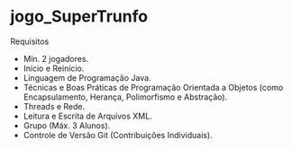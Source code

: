 # jogo_SuperTrunfo

Requisitos

- Mín. 2 jogadores.
- Início e Reinício.
- Linguagem de Programação Java.
- Técnicas e Boas Práticas de Programação Orientada a Objetos (como Encapsulamento, Herança, Polimorfismo e Abstração).
- Threads e Rede.
- Leitura e Escrita de Arquivos XML.
- Grupo (Máx. 3 Alunos).
- Controle de Versão Git (Contribuições Individuais).

